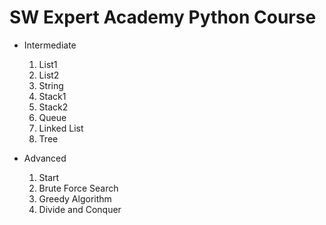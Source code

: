 # SW Expert Academy Python Course

- Intermediate
	1. List1
	2. List2
	3. String
	4. Stack1
	5. Stack2
	6. Queue
	7. Linked List
	8. Tree

- Advanced
	1. Start
	2. Brute Force Search
	3. Greedy Algorithm
	4. Divide and Conquer
